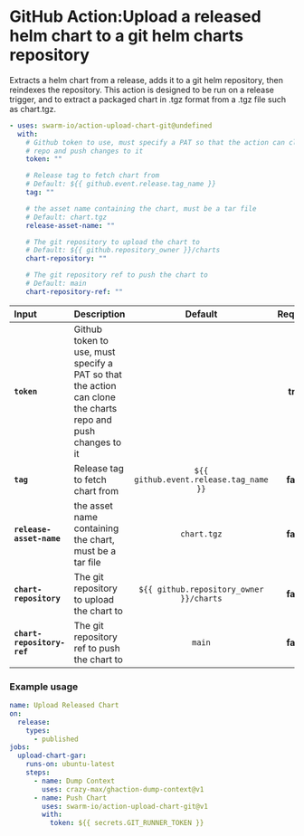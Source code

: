<!-- start title -->

# GitHub Action:Upload a released helm chart to a git helm charts repository

<!-- end title -->
<!-- start description -->

Extracts a helm chart from a release, adds it to a git helm repository, then reindexes the repository. This action is designed to be run on a release trigger, and to extract a packaged chart in .tgz format from a .tgz file such as chart.tgz.

<!-- end description -->
<!-- start contents -->
<!-- end contents -->
<!-- start usage -->

```yaml
- uses: swarm-io/action-upload-chart-git@undefined
  with:
    # Github token to use, must specify a PAT so that the action can clone the charts
    # repo and push changes to it
    token: ""

    # Release tag to fetch chart from
    # Default: ${{ github.event.release.tag_name }}
    tag: ""

    # the asset name containing the chart, must be a tar file
    # Default: chart.tgz
    release-asset-name: ""

    # The git repository to upload the chart to
    # Default: ${{ github.repository_owner }}/charts
    chart-repository: ""

    # The git repository ref to push the chart to
    # Default: main
    chart-repository-ref: ""
```

<!-- end usage -->
<!-- start inputs -->

| **Input**                  | **Description**                                                                                             |               **Default**               | **Required** |
| :------------------------- | :---------------------------------------------------------------------------------------------------------- | :-------------------------------------: | :----------: |
| **`token`**                | Github token to use, must specify a PAT so that the action can clone the charts repo and push changes to it |                                         |   **true**   |
| **`tag`**                  | Release tag to fetch chart from                                                                             | `${{ github.event.release.tag_name }}`  |  **false**   |
| **`release-asset-name`**   | the asset name containing the chart, must be a tar file                                                     |               `chart.tgz`               |  **false**   |
| **`chart-repository`**     | The git repository to upload the chart to                                                                   | `${{ github.repository_owner }}/charts` |  **false**   |
| **`chart-repository-ref`** | The git repository ref to push the chart to                                                                 |                 `main`                  |  **false**   |

<!-- end inputs -->
<!-- start outputs -->
<!-- end outputs -->
<!-- start examples -->

### Example usage

```yaml
name: Upload Released Chart
on:
  release:
    types:
      - published
jobs:
  upload-chart-gar:
    runs-on: ubuntu-latest
    steps:
      - name: Dump Context
        uses: crazy-max/ghaction-dump-context@v1
      - name: Push Chart
        uses: swarm-io/action-upload-chart-git@v1
        with:
          token: ${{ secrets.GIT_RUNNER_TOKEN }}
```

<!-- end examples -->
<!-- start [.github/ghdocs/examples/] -->
<!-- end [.github/ghdocs/examples/] -->
